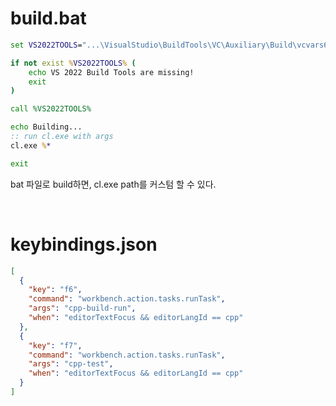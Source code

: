 # build.bat

```bat
set VS2022TOOLS="...\VisualStudio\BuildTools\VC\Auxiliary\Build\vcvars64.bat"

if not exist %VS2022TOOLS% (
    echo VS 2022 Build Tools are missing!
    exit
)

call %VS2022TOOLS%

echo Building...
:: run cl.exe with args
cl.exe %*

exit
```

bat 파일로 build하면, cl.exe path를 커스텀 할 수 있다.

$~$

# keybindings.json

```json
[
  {
    "key": "f6",
    "command": "workbench.action.tasks.runTask",
    "args": "cpp-build-run",
    "when": "editorTextFocus && editorLangId == cpp"
  },
  {
    "key": "f7",
    "command": "workbench.action.tasks.runTask",
    "args": "cpp-test",
    "when": "editorTextFocus && editorLangId == cpp"
  }
]
```

